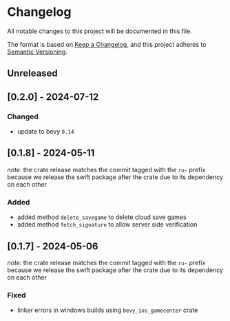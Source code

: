 # Changelog

All notable changes to this project will be documented in this file.

The format is based on [Keep a Changelog](https://keepachangelog.com/en/1.0.0/),
and this project adheres to [Semantic Versioning](https://semver.org/spec/v2.0.0.html).

## Unreleased

## [0.2.0] - 2024-07-12

### Changed
* update to bevy `0.14`

## [0.1.8] - 2024-05-11

*note:* the crate release matches the commit tagged with the `ru-` prefix because we release the swift package after the crate due to its dependency on each other

### Added
* added method `delete_savegame` to delete cloud save games
* added method `fetch_signature` to allow server side verification

## [0.1.7] - 2024-05-06

*note:* the crate release matches the commit tagged with the `ru-` prefix because we release the swift package after the crate due to its dependency on each other

### Fixed
* linker errors in windows builds using `bevy_ios_gamecenter` crate